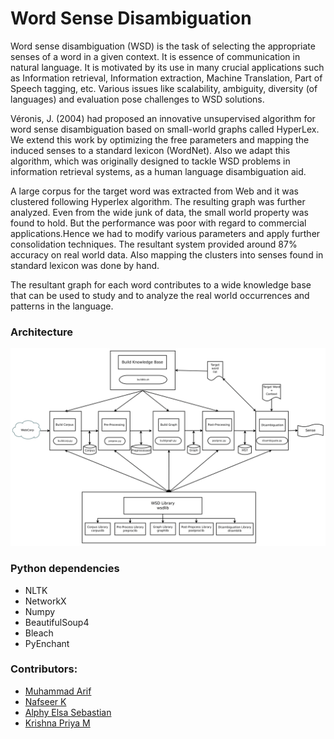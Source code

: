 # Word Sense Disambiguation

Word sense disambiguation (WSD) is the task of selecting the appropriate senses of a word in a given context. It is essence of communication 
in natural language. It is motivated by its use in many crucial applications such as Information retrieval, Information extraction, Machine 
Translation, Part of Speech tagging, etc. Various issues like scalability, ambiguity, diversity (of languages) and evaluation pose challenges to WSD solutions.

Véronis, J. (2004) had proposed an innovative unsupervised algorithm for word sense disambiguation based on small-world graphs called HyperLex. We extend this work by optimizing the free parameters and mapping the induced senses to a standard lexicon (WordNet). Also we adapt this algorithm, which was originally designed to tackle WSD problems in information retrieval systems, as a human language disambiguation aid.

A large corpus for the target word was extracted from Web and it was clustered following Hyperlex algorithm. The resulting graph was further analyzed. Even from the wide junk of data, the small world property was found to hold. But the performance was poor with regard to commercial applications.Hence we had to modify various parameters and apply further consolidation techniques. The resultant system provided around 87% accuracy on real world data. Also mapping the clusters into senses found in standard lexicon was done by hand.

The resultant graph for each word contributes to a wide knowledge base that can be used to study and to analyze the real world occurrences and patterns in the language.

### Architecture
![alt text](https://github.com/amarif1/WSD/blob/master/architecture.png "Architecture")


### Python dependencies
* NLTK
* NetworkX
* Numpy
* BeautifulSoup4
* Bleach
* PyEnchant

### Contributors:
* [Muhammad Arif](https://github.com/amarif1)
* [Nafseer K](https://github.com/nafseerk)
* [Alphy Elsa Sebastian](https://github.com/alphyelsa)
* [Krishna Priya M](https://github.com/krishnamuraleedharan)

